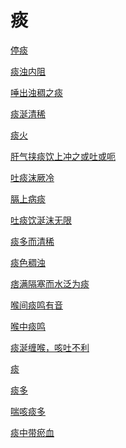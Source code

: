 # 痰[停痰](https://www.gmzyjc.com/search/result?wd=停痰)[痰浊内阻](https://www.gmzyjc.com/search/result?wd=痰浊内阻)[唾出浊稠之痰](https://www.gmzyjc.com/search/result?wd=唾出浊稠之痰)[痰涎清稀](https://www.gmzyjc.com/search/result?wd=痰涎清稀)[痰火](https://www.gmzyjc.com/search/result?wd=痰火)[肝气挟痰饮上冲之或吐或呃](https://www.gmzyjc.com/search/result?wd=肝气挟痰饮上冲之或吐或呃)[吐痰沫厥冷](https://www.gmzyjc.com/search/result?wd=吐痰沫厥冷)[膈上病痰](https://www.gmzyjc.com/search/result?wd=膈上病痰)[吐痰饮涎沫无限](https://www.gmzyjc.com/search/result?wd=吐痰饮涎沫无限)[痰多而清稀](https://www.gmzyjc.com/search/result?wd=痰多而清稀)[痰色稠浊](https://www.gmzyjc.com/search/result?wd=痰色稠浊)[痞满隔塞而水泛为痰](https://www.gmzyjc.com/search/result?wd=痞满隔塞而水泛为痰)[喉间痰鸣有音](https://www.gmzyjc.com/search/result?wd=喉间痰鸣有音)[喉中痰鸣](https://www.gmzyjc.com/search/result?wd=喉中痰鸣)[痰涎缠喉，咳吐不利](https://www.gmzyjc.com/search/result?wd=痰涎缠喉，咳吐不利)[痰](https://www.gmzyjc.com/search/result?wd=痰)[痰多](https://www.gmzyjc.com/search/result?wd=痰多)[喘咳痰多](https://www.gmzyjc.com/search/result?wd=喘咳痰多)[痰中带瘀血](https://www.gmzyjc.com/search/result?wd=痰中带瘀血)